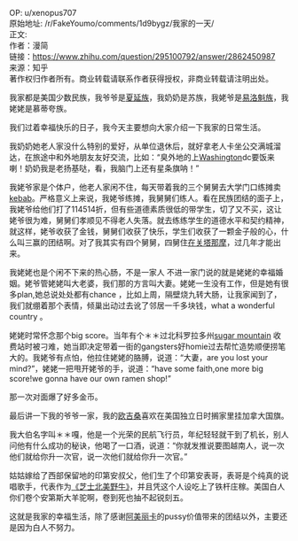 
OP: u/xenopus707  
原始地址: /r/FakeYoumo/comments/1d9bygz/我家的一天/  
正文:  
作者：漫简  
链接：https://www.zhihu.com/question/295100792/answer/2862450987  
来源：知乎  
著作权归作者所有。商业转载请联系作者获得授权，非商业转载请注明出处。  


我家都是美国少数民族，我爷爷是[夏延族](https://www.zhihu.com/search?q=%E5%A4%8F%E5%BB%B6%E6%97%8F&search_source=Entity&hybrid_search_source=Entity&hybrid_search_extra=%7B%22sourceType%22%3A%22answer%22%2C%22sourceId%22%3A2862450987%7D)，我奶奶是苏族，我姥爷是[易洛魁族](https://www.zhihu.com/search?q=%E6%98%93%E6%B4%9B%E9%AD%81%E6%97%8F&search_source=Entity&hybrid_search_source=Entity&hybrid_search_extra=%7B%22sourceType%22%3A%22answer%22%2C%22sourceId%22%3A2862450987%7D)，我姥姥是慕蒂夸族。

我们过着幸福快乐的日子，我今天主要想向大家介绍一下我家的日常生活。

我奶奶她老人家没什么特别的爱好，从单位退休后，就好拿老人卡坐公交满城溜达，在旅途中和外地朋友友好交流，比如：“臭外地的上[Washington](https://www.zhihu.com/search?q=Washington%20&search_source=Entity&hybrid_search_source=Entity&hybrid_search_extra=%7B%22sourceType%22%3A%22answer%22%2C%22sourceId%22%3A2862450987%7D)dc要饭来喇！奶奶我是老扬基哒，看，我脑门上还有星条旗呐！”

我姥爷家是个体户，他老人家闲不住，每天带着我的三个舅舅去大学门口练摊卖[kebab](https://www.zhihu.com/search?q=kebab%20&search_source=Entity&hybrid_search_source=Entity&hybrid_search_extra=%7B%22sourceType%22%3A%22answer%22%2C%22sourceId%22%3A2862450987%7D)。严格意义上来说，我姥爷练摊，我舅舅们练人。看在民族团结的面子上，我姥爷给他们打了114514折，但有些道德素质很低的带学生，切了又不买，这让姥爷很为难，舅舅们孝顺见不得老人失落。就去练练学生的道德水平和契约精神，就这样，姥爷收获了金钱，舅舅们收获了快乐，学生们收获了一颗金子般的心，什么叫三赢的团结啊。对了我其实有四个舅舅，四舅住[在关塔那摩](https://www.zhihu.com/search?q=%E5%9C%A8%E5%85%B3%E5%A1%94%E9%82%A3%E6%91%A9&search_source=Entity&hybrid_search_source=Entity&hybrid_search_extra=%7B%22sourceType%22%3A%22answer%22%2C%22sourceId%22%3A2862450987%7D)，过几年才能出来。

我姥姥也是个闲不下来的热心肠，不是一家人 不进一家门说的就是姥姥的幸福婚姻。姥爷管姥姥叫大老婆，我们那的方言叫大妻。姥姥一生没有工作，但是她有很多plan,她总说处处都有chance ，比如上周，隔壁烧九转大肠，让我家闻到了，我们就绷着那个表情，倾巢出动过去讹了邻居一千多块钱，what a wonderful country 。

姥姥时常怀念那个big score。当年有个＊＊过北科罗拉多州[sugar mountain](https://www.zhihu.com/search?q=sugar%20mountain&search_source=Entity&hybrid_search_source=Entity&hybrid_search_extra=%7B%22sourceType%22%3A%22answer%22%2C%22sourceId%22%3A2862450987%7D) 收费站时被刁难，她当即决定带着一街的gangsters好homie过去帮忙造势顺便捞笔大的。我姥爷有点怕，他拉住姥姥的胳膊，说道：“大妻，are you lost your mind?”，姥姥一把甩开姥爷的手，说道：“have some faith,one more big score!we gonna have our own ramen shop!”

那一次对面爆了好多金币。

最后讲一下我的爷爷一家，我的[欧吉桑](https://www.zhihu.com/search?q=%E6%AC%A7%E5%90%89%E6%A1%91&search_source=Entity&hybrid_search_source=Entity&hybrid_search_extra=%7B%22sourceType%22%3A%22answer%22%2C%22sourceId%22%3A2862450987%7D)喜欢在美国独立日时搁家里挂加拿大国旗。

我大伯名字叫＊＊嘎，他是一个光荣的民航飞行员，年纪轻轻就干到了机长，别人问他有什么成功的秘诀，他喝了一口酒，说道：“你就发推说要图越南人，说一次他们就给你升一次官，说一次他们就给你升一次官。”

姑姑嫁给了西部保留地的印第安叔父，他们生了个印第安表哥，表哥是个纯真的说唱歌手，代表作为[《芝士北美野牛》](https://www.zhihu.com/search?q=%E3%80%8A%E8%8A%9D%E5%A3%AB%E5%8C%97%E7%BE%8E%E9%87%8E%E7%89%9B%E3%80%8B&search_source=Entity&hybrid_search_source=Entity&hybrid_search_extra=%7B%22sourceType%22%3A%22answer%22%2C%22sourceId%22%3A2862450987%7D)，并且凭这个人设吃上了铁杆庄稼。美国白人你们卷个安第斯大羊驼啊，卷到死也抽不起锐刻五。

这就是我家的幸福生活，除了感谢[阿美丽卡](https://www.zhihu.com/search?q=%E9%98%BF%E7%BE%8E%E4%B8%BD%E5%8D%A1&search_source=Entity&hybrid_search_source=Entity&hybrid_search_extra=%7B%22sourceType%22%3A%22answer%22%2C%22sourceId%22%3A2862450987%7D)的pussy价值带来的团结以外，主要还是因为白人不努力。
